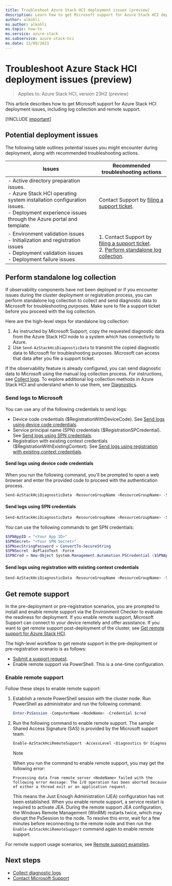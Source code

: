 ```yaml
---
title: Troubleshoot Azure Stack HCI deployment issues (preview)
description: Learn how to get Microsoft support for Azure Stack HCI deployment issues, including log collection and remote support.
author: alkohli
ms.author: alkohli
ms.topic: how-to
ms.service: azure-stack
ms.subservice: azure-stack-hci
ms.date: 11/09/2023
---
```


# Troubleshoot Azure Stack HCI deployment issues (preview)

> Applies to: Azure Stack HCI, version 23H2 (preview)

This article describes how to get Microsoft support for Azure Stack HCI deployment issues, including log collection and remote support.

[!INCLUDE [important](../../includes/hci-preview.md)]

## Potential deployment issues

The following table outlines potential issues you might encounter during deployment, along with recommended troubleshooting actions.

| Issues | Recommended troubleshooting actions |
|--|--|
| - Active directory preparation issues. <br> - Azure Stack HCI operating system installation configuration issues. <br> - Deployment experience issues through the Azure portal and template. | Contact Support by [filing a support ticket](/azure/azure-portal/supportability/how-to-create-azure-support-request). |
| - Environment validation issues <br> - Initialization and registration issues <br> - Deployment validation issues <br> - Deployment failure issues | 1. Contact Support by [filing a support ticket](/azure/azure-portal/supportability/how-to-create-azure-support-request). <br> 2. [Perform standalone log collection](#perform-standalone-log-collection). |

## Perform standalone log collection

If observability components have not been deployed or if you encounter issues during the cluster deployment or registration process, you can perform standalone log collection to collect and send diagnostic data to Microsoft for troubleshooting purposes. Make sure to file a support ticket before you proceed with the log collection.

Here are the high-level steps for standalone log collection:

1. As instructed by Microsoft Support, copy the requested diagnostic data from the Azure Stack HCI node to a system which has connectivity to Azure.
1. Use `Send-AzStackHciDiagnosticData` to transmit the copied diagnostic data to Microsoft for troubleshooting purposes. Microsoft can access that data after you file a support ticket.

If the observability feature is already configured, you can send diagnostic data to Microsoft using the manual log collection process. For instructions, see [Collect logs](./collect-logs.md). To explore additional log collection methods in Azure Stack HCI and understand when to use them, see [Diagnostics](../concepts/observability.md#diagnostics).

### Send logs to Microsoft

You can use any of the following credentials to send logs:

- Device code credentials ($RegistrationWithDeviceCode). See [Send logs using device code credentials](#send-logs-using-device-code-credentials).
- Service principal name (SPN) credentials ($RegistrationSPCredential). See [Send logs using SPN credentials](#send-logs-using-spn-credentials).
- Registration with existing context credentials ($RegistrationWithExistingContext). See [Send logs using registration with existing context credentials](#send-logs-using-registration-with-existing-context-credentials).

#### Send logs using device code credentials

When you run the following command, you'll be prompted to open a web browser and enter the provided code to proceed with the authentication process.

```powershell
Send-AzStackHciDiagnosticData -ResourceGroupName <ResourceGroupName> -SubscriptionId <SubscriptionId> -TenantId <TenantId> - RegistrationWithDeviceCode -DiagnosticLogPath <LogPath> -RegistrationRegion <RegionName> -Cloud <AzureCloud>    
```

#### Send logs using SPN credentials

```powershell
Send-AzStackHciDiagnosticData -ResourceGroupName <ResourceGroupName> -SubscriptionId <SubscriptionId> -TenantId <TenantId> - RegistrationSPCredential <RegistrationSPCredential> -DiagnosticLogPath <LogPath> -RegistrationRegion <RegionName> -Cloud <AzureCloud>
```

You can use the following commands to get SPN credentials:

```powershell
$SPNAppID = "<Your App ID>"  
$SPNSecret= "<Your SPN Secret>"  
$SPNsecStringPassword = ConvertTo-SecureString  
$SPNSecret -AsPlainText -Force  
$SPNCred = New-Object System.Management.Automation.PSCredential ($SPNAppID, $SPNsecStringPassword)
```

#### Send logs using registration with existing context credentials

```powershell
Send-AzStackHciDiagnosticData -ResourceGroupName <ResourceGroupName> -SubscriptionId <SubscriptionId> -TenantId <TenantId> - RegistrationWithExistingContext -DiagnosticLogPath <LogPath> - RegistrationRegion <RegionName> -Cloud <AzureCloud>        
```

## Get remote support

In the pre-deployment or pre-registration scenarios, you are prompted to install and enable remote support via the Environment Checker to evaluate the readiness for deployment. If you enable remote support, Microsoft Support can connect to your device remotely and offer assistance. If you want to get remote support post-deployment of the cluster, see [Get remote support for Azure Stack HCI](./get-remote-support.md).

The high-level workflow to get remote support in the pre-deployment or pre-registration scenario is as follows:

- [Submit a support request](/azure/azure-portal/supportability/how-to-create-azure-support-request).
- Enable remote support via PowerShell. This is a one-time configuration.

### Enable remote support

Follow these steps to enable remote support:

1. Establish a remote PowerShell session with the cluster node. Run PowerShell as administrator and run the following command:

   ```powershell
   Enter-PsSession -ComputerName <NodeName> -Credential $cred
   ```

1. Run the following command to enable remote support. The sample Shared Access Signature (SAS) is provided by the Microsoft support team.

   ```powershell
   Enable-AzStackHciRemoteSupport -AccessLevel <Diagnostics Or DiagnosticsRepair> -ExpireInMinutes <1440> -SasCredential <Sample SAS> -PassThru
   ```

   > [!NOTE]
   > When you run the command to enable remote support, you may get the following error:
   >
   > `Processing data from remote server <NodeName> failed with the following error message: The I/O operation has been aborted because of either a thread exit or an application request.`
   > 
   > This means the Just Enough Administration (JEA) configuration has not been established. When you enable remote support, a service restart is required to activate JEA. During the remote support JEA configuration, the Windows Remote Management (WinRM) restarts twice, which may disrupt the PsSession to the node. To resolve this error, wait for a few minutes before reconnecting to the remote node and then run the `Enable-AzStackHciRemoteSupport` command again to enable remote support.
   >

For remote support usage scenarios, see [Remote support examples](./get-remote-support.md#remote-support-examples).

## Next steps

- [Collect diagnostic logs](collect-logs.md)
- [Contact Microsoft Support](get-support.md)